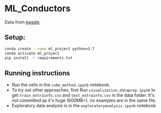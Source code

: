 # ML_Conductors

Data from [kaggle](https://www.kaggle.com/c/nomad2018-predict-transparent-conductors).

## Setup:

```bash
conda create --name ml_project python=3.7
conda activate ml_project
pip install -r requirements.txt
```

## Running instructions
- Run the cells in the `cube_method.ipynb` notebook.
- To try out other approaches, first Run `visualization_dataprep.ipynb` to get `train_extrainfo.csv` and `test_extrainfo.csv` in the data folder. It's not committed as it's huge (600MB+). i/o examples are in the same file.
- Exploratory data analysis is in the `exploratoryanalysis.ipynb` notebook
